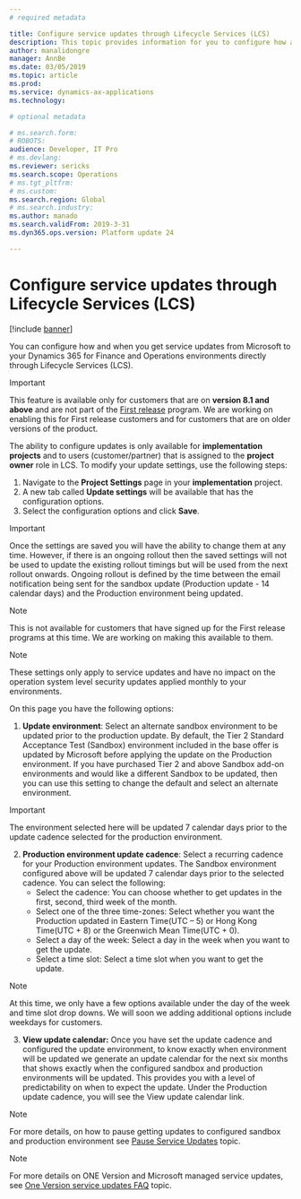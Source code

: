 ```yaml
---
# required metadata

title: Configure service updates through Lifecycle Services (LCS)
description: This topic provides information for you to configure how and when to get service updates to your environments.
author: manalidongre
manager: AnnBe
ms.date: 03/05/2019
ms.topic: article
ms.prod: 
ms.service: dynamics-ax-applications
ms.technology: 

# optional metadata

# ms.search.form: 
# ROBOTS: 
audience: Developer, IT Pro
# ms.devlang: 
ms.reviewer: sericks
ms.search.scope: Operations
# ms.tgt_pltfrm: 
# ms.custom: 
ms.search.region: Global
# ms.search.industry: 
ms.author: manado
ms.search.validFrom: 2019-3-31 
ms.dyn365.ops.version: Platform update 24 

---
```


# Configure service updates through Lifecycle Services (LCS)

[!include [banner](../includes/banner.md)]

You can configure how and when you get service updates from Microsoft to your Dynamics 365 for Finance and Operations environments directly through Lifecycle Services (LCS). 

> [!IMPORTANT]
> This feature is available only for customers that are on **version 8.1 and above** and are not part of the [First release](../../fin-and-ops/get-started/public-preview-releases.md) program. We are working on enabling this for First release customers and for customers that are on older versions of the product. 

The ability to configure updates is only available for **implementation projects** and to users (customer/partner) that is assigned to the **project owner** role in LCS. To modify your update settings, use the following steps:

1. Navigate to the **Project Settings** page in your **implementation** project.
2. A new tab called **Update settings** will be available that has the configuration options.
3. Select the configuration options and click **Save**.

> [!IMPORTANT]
> Once the settings are saved you will have the ability to change them at any time. However, if there is an ongoing rollout then the saved settings will not be used to update the existing rollout timings but will be used from the next rollout onwards. Ongoing rollout is defined by the time between the email notification being sent for the sandbox update (Production update - 14 calendar days) and the Production environment being updated. 

> [!NOTE]
> This is not available for customers that have signed up for the First release programs at this time. We are working on making this available to them.

> [!NOTE]
> These settings only apply to service updates and have no impact on the operation system level security updates applied monthly to your environments.

On this page you have the following options:

1. **Update environment**: Select an alternate sandbox environment to be updated prior to the production update. By default, the Tier 2 Standard Acceptance Test (Sandbox) environment included in the base offer is updated by Microsoft before applying the update on the Production environment. If you have purchased Tier 2 and above Sandbox add-on environments and would like a different Sandbox to be updated, then you can use this setting to change the default and select an alternate environment.

> [!IMPORTANT]
> The environment selected here will be updated 7 calendar days prior to the update cadence selected for the production environment.

2. **Production environment update cadence**: Select a recurring cadence for your Production environment updates. The Sandbox environment configured above will be updated 7 calendar days prior to the selected cadence. You can select the following:
    - Select the cadence: You can choose whether to get updates in the first, second, third week of the month.
    - Select one of the three time-zones: Select whether you want the Production updated in Eastern Time(UTC – 5) or Hong Kong Time(UTC + 8) or the Greenwich Mean Time(UTC + 0).
    - Select a day of the week: Select a day in the week when you want to get the update.
    - Select a time slot: Select a time slot when you want to get the update.

> [!NOTE]
> At this time, we only have a few options available under the day of the week and time slot drop downs. We will soon we adding additional options include weekdays for customers.

3. **View update calendar:** Once you have set the update cadence and configured the update environment, to know exactly when environment will be updated we generate an update calendar for the next six months that shows exactly when the configured sandbox and production environments will be updated. This provides you with a level of predictability on when to expect the update. Under the Production update cadence, you will see the View update calendar link.

> [!NOTE]
> For more details, on how to pause getting updates to configured sandbox and production environment see [Pause Service Updates](pause-service-updates.md) topic.

> [!NOTE]
> For more details on ONE Version and Microsoft managed service updates, see [One Version service updates FAQ](../../fin-and-ops/get-started/one-version.md) topic.

